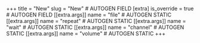+++
title = "New"
slug = "New" # AUTOGEN FIELD
[extra]
is_override = true # AUTOGEN FIELD
[[extra.args]]
name = "file" # AUTOGEN STATIC
[[extra.args]]
name = "repeat" # AUTOGEN STATIC
[[extra.args]]
name = "wait" # AUTOGEN STATIC
[[extra.args]]
name = "channel" # AUTOGEN STATIC
[[extra.args]]
name = "volume" # AUTOGEN STATIC
+++
